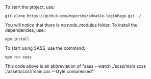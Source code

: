 To start the project, use:

`git clone https://github.com/miporins/advable-loginPage.git ./`

You will notice that there is no node_modules folder. To install the dependencies, use:

`npm install`

To start using SASS, use the command:

`npm run sass`

This code above is an abbreviation of "sass --watch ./scss/main.scss ./assets/css//main.css --style compressed"
